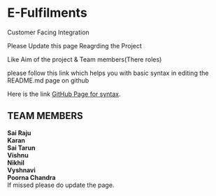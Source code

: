# E-Fulfilments
Customer Facing Integration 


Please Update this page Reagrding the Project

Like Aim of the project & Team members(There roles)

please follow this link which helps you with basic syntax in editing the README.md page on github

Here is the link [GitHub Page for syntax](https://help.github.com/articles/basic-writing-and-formatting-syntax/).


## TEAM MEMBERS

**Sai Raju**<br/>
**Karan**<br/>
**Sai Tarun**<br/>
**Vishnu**<br/>
**Nikhil**<br/>
**Vyshnavi**<br/>
**Poorna Chandra**<br/>
If missed please do update the page.
